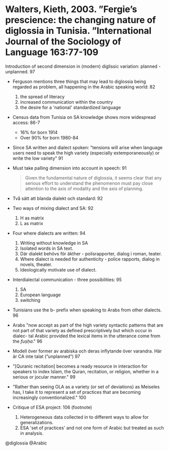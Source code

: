 # Walters, Kieth, 2003. ”Fergie’s prescience: the changing nature of diglossia in Tunisia. ”International Journal of the Sociology of Language 163:77-109

Introduction of second dimension in (modern) diglissic variation: planned - unplanned. 97

- Ferguson mentions three things that may lead to diglossia being regarded as problem, all happening in the Arabic speaking world: 82
	1. the spread of literacy
	2. increased communication within the country
	3. the desire for a 'national' standardized language

- Census data from Tunisia on SA knowledge shows more widespread access: 86-7
    - 16% for born 1914
    - Over 90% for born 1980-84

- Since SA written and dialect spoken: "tensions will arise when language users need to speak the high variety (especially extemporaneously) or write the low variety" 91 

- Must take palling dimension into account in speech: 91

    > Given the fundamental nature of diglossia, it seems clear that any serious effort to understand the phenomenon must pay close attention to the axis of modality and the axis of planning.

- Två sätt att blanda dialekt och standard: 92
- Two ways of mixing dialect and SA: 92
    1. H as matrix
    2. L as matrix

- Four where dialects are written: 94
    1. Writing without knowledge in SA
    2. Isolated words in SA text.
    3. Där dialekt behövs för äkther - polisrapporter, dialog i roman, teater.
    3. Where dialect is needed for authenticity - police rapports, dialog in novels, theater.
    4. Ideologically motivate use of dialect.

- Interdialectal communication - three possibilities: 95
    1. SA
    2. European language
    3. switching

- Tunisians use the b- prefix when speaking to Arabs from other dialects. 96

- Arabs "now accept as part of the high variety syntactic patterns that are not part of that variety as defined prescriptively but which occur in dialec- tal Arabic provided the lexical items in the utterance come from the *fuṣḥa*." 96

- Modell över former av arabiska och deras inflytande över varandra. Här är CA inte talat (”unplanned”) 97

- "[Quranic recitation] becomes a ready resource in interaction for speakers to index Islam, the Quran, recitation, or religion, whether in a serious or jocular manner." 99

- "Rather than seeing OLA as a variety (or set of deviations) as Meiseles has, I take it to represent a set of practices that are becoming increasingly conventionalized." 100

- Critique of ESA project: 106 (footnote)
    1. Heterogeneous data collected in to different ways to allow for generalizations.
    2. ESA 'set of practices' and not one form of Arabic but treated as such in analysis.

@diglossia
@Arabic
